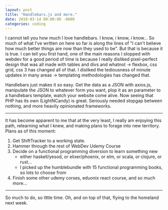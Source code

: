 ```yaml
---
layout: post
title: "Handlebars.js and more."
date: 2018-03-14 00:00:00 -0600
categories: coding
---
```


I cannot tell you how much I love handlebars. I know, i know, i know... So much of what I've written on here so far is along the lines of "I can't believe how much better things are now than they used to be". But that is because it is true. I can tell you first hand, one of the main reasons I stopped with webdev for a good period of time is because I really disliked pixel-perfect design that was all made with tables and divs and whatnot -> flexbox, css grid, css 3 has changed all of that. I disliked the tediousness of minute updates in many areas -> templating methodologies has changed that.

Handlebars just makes it so easy. Get the data as a JSON with axios.js, manipulate the JSON to whatever form you want, plop it as an parameter to a handlebars template, watch your website come alive. Now seeing that PHP has its own (LightNCandy) is great. Seriously needed stopgap between nothing, and more heavily opinionated frameworks.

---

It has become apparent to me that at the very least, I really am enjoying this path, relearning what I knew, and making plans to forage into new territory. Plans as of this moment:

1. Get ShiftTracker to a working state.
2. Hammer through the rest of WebDev Udemy Course
3. Decide on a functional programming diversion to learn something new
   - either haskell/yesod, or elixer/phoenix, or elm, or scala, or clojure, or rust...
   - I picked up the humblebundle with 15 functional programming books, so lots to choose from
4. Finish some other udemy corses, eduonix react course, and so much more...

---

So much to do, so little time. Oh, and on top of that, flying to the homeland next week.
